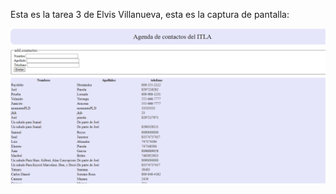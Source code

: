 Esta es la tarea 3 de Elvis Villanueva, esta es la captura de pantalla:

![Mi captura de pantalla](agenda.png)
